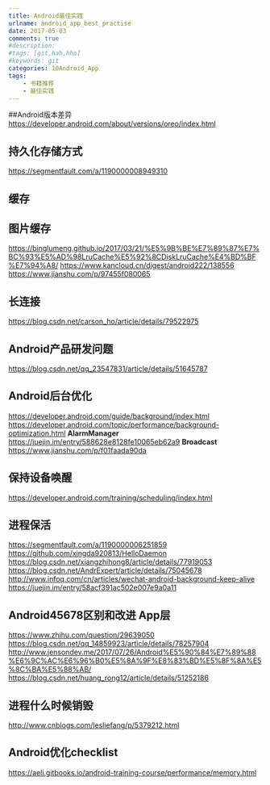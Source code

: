 ```yaml
---
title: Android最佳实践
urlname: android_app_best_practise
date: 2017-05-03
comments: true
#description: 
#tags: [git,hah,hha]
#keywords: git
categories: 10Android_App
tags:
    - 书籍推荐
    - 最佳实践
---
```


##Android版本差异
https://developer.android.com/about/versions/oreo/index.html

## 持久化存储方式
https://segmentfault.com/a/1190000008949310

## 缓存

## 图片缓存
https://binglumeng.github.io/2017/03/21/%E5%9B%BE%E7%89%87%E7%BC%93%E5%AD%98LruCache%E5%92%8CDiskLruCache%E4%BD%BF%E7%94%A8/
https://www.kancloud.cn/digest/android222/138556
https://www.jianshu.com/p/97455f080065

## 长连接
https://blog.csdn.net/carson_ho/article/details/79522975

## Android产品研发问题
https://blog.csdn.net/qq_23547831/article/details/51645787

## Android后台优化
https://developer.android.com/guide/background/index.html
https://developer.android.com/topic/performance/background-optimization.html
**AlarmManager**
https://juejin.im/entry/588628e8128fe10065eb62a9
**Broadcast**
https://www.jianshu.com/p/f01faada90da

## 保持设备唤醒
https://developer.android.com/training/scheduling/index.html

## 进程保活
https://segmentfault.com/a/1190000006251859
https://github.com/xingda920813/HelloDaemon
https://blog.csdn.net/xiangzhihong8/article/details/77919053
https://blog.csdn.net/AndrExpert/article/details/75045678
http://www.infoq.com/cn/articles/wechat-android-background-keep-alive
https://juejin.im/entry/58acf391ac502e007e9a0a11

## Android45678区别和改进 App层
https://www.zhihu.com/question/29639050
https://blog.csdn.net/qq_14859923/article/details/78257904
http://www.jensondev.me/2017/07/26/Android%E5%90%84%E7%89%88%E6%9C%AC%E6%96%B0%E5%8A%9F%E8%83%BD%E5%8F%8A%E5%8C%BA%E5%88%AB/
https://blog.csdn.net/huang_rong12/article/details/51252186

## 进程什么时候销毁
http://www.cnblogs.com/lesliefang/p/5379212.html

## Android优化checklist
https://aeli.gitbooks.io/android-training-course/performance/memory.html

